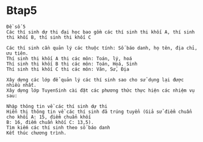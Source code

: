 # Btap5
    Đề số 5
    Các thí sinh dự thi đại học bao gồm các thí sinh thi khối A, thí sinh thi khối B, thí sinh thi khối C

    Các thí sinh cần quản lý các thuộc tính: Số báo danh, họ tên, địa chỉ, ưu tiên.
    Thí sinh thi khối A thi các môn: Toán, lý, hoá
    Thí sinh thi khối B thi các môn: Toán, Hoá, Sinh
    Thí sinh thi khối C thi các môn: Văn, Sử, Địa

    Xây dựng các lớp để quản lý các thí sinh sao cho sử dụng lại được nhiều nhất.
    Xây dựng lớp TuyenSinh cài đặt các phương thức thực hiện các nhiệm vụ sau:

    Nhập thông tin về các thí sinh dự thi
    Hiển thị thông tin về các thí sinh đã trúng tuyển (Giả sử điểm chuẩn cho khối A: 15, điểm chuẩn khối
    B: 16, điểm chuẩn khối C: 13,5).
    Tìm kiếm các thí sinh theo số báo danh
    Kết thúc chương trình.
